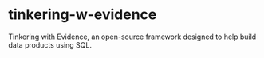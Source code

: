 # tinkering-w-evidence
Tinkering with Evidence, an open-source framework designed to help build data products using SQL.
